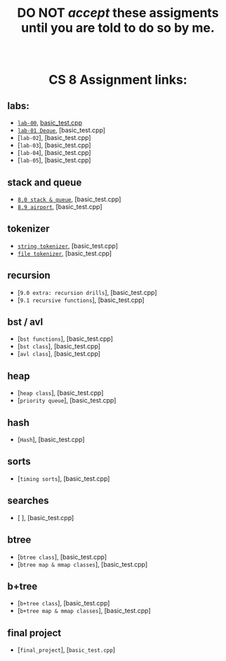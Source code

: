 # <p style="text-align: center;">DO NOT _accept_ these assigments until you are told to do so by me.</p>

<br/>

# <p style="text-align: center;">CS 8 Assignment links:</p>

## labs:

- [`lab-00`](https://github.com/CS3A-classroom/lab0_writeup), [basic_test.cpp](basic_tests/lab-00/basic_test.cpp)<br/>
- [`lab-01 Deque`](https://classroom.github.com/a/Dha1UGCk), [basic_test.cpp]<br/>
- [`lab-02`], [basic_test.cpp]<br/>
- [`lab-03`], [basic_test.cpp]<br/>
- [`lab-04`], [basic_test.cpp]<br/>
- [`lab-05`], [basic_test.cpp]<br/>

## stack and queue

- [`8.0 stack & queue`](https://classroom.github.com/a/N_waczyu), [basic_test.cpp]<br/>
- [`8.9 airport`](https://classroom.github.com/a/NHBpCkVF), [basic_test.cpp]<br/>

## tokenizer

- [`string tokenizer`](https://classroom.github.com/a/WOUymL_Z), [basic_test.cpp]<br/>
- [`file tokenizer`](https://classroom.github.com/a/C_lZom_a), [basic_test.cpp]<br/>

## recursion

- [`9.0 extra: recursion drills`], [basic_test.cpp]<br/>
- [`9.1 recursive functions`], [basic_test.cpp]<br/>

## bst / avl

- [`bst functions`], [basic_test.cpp]<br/>
- [`bst class`], [basic_test.cpp]<br/>
- [`avl class`], [basic_test.cpp]<br/>

## heap

- [`heap class`], [basic_test.cpp]<br/>
- [`priority queue`], [basic_test.cpp]<br/>

## hash

- [`Hash`], [basic_test.cpp]<br/>

## sorts

- [`timing sorts`], [basic_test.cpp]<br/>

## searches

- [ ], [basic_test.cpp]<br/>

## btree

- [`btree class`], [basic_test.cpp]<br/>
- [`btree map & mmap classes`], [basic_test.cpp]<br/>

## b+tree

- [`b+tree class`], [basic_test.cpp]<br/>
- [`b+tree map & mmap classes`], [basic_test.cpp]<br/>

## final project

- [`final_project`], [`basic_test.cpp`]<br />
